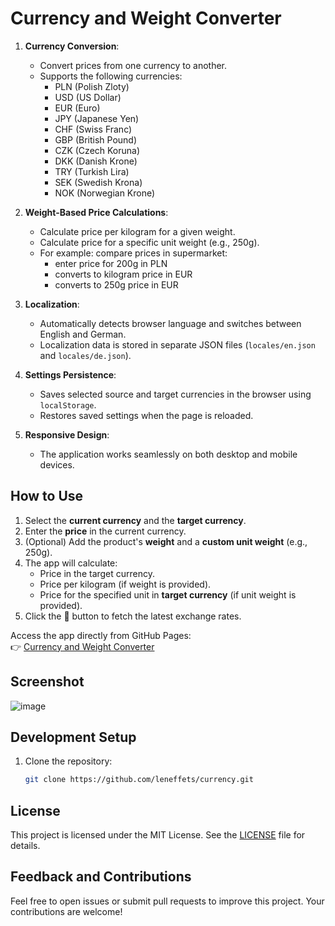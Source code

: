 # Currency and Weight Converter

1. **Currency Conversion**:
   - Convert prices from one currency to another.
   - Supports the following currencies:
     - PLN (Polish Zloty)
     - USD (US Dollar)
     - EUR (Euro)
     - JPY (Japanese Yen)
     - CHF (Swiss Franc)
     - GBP (British Pound)
     - CZK (Czech Koruna)
     - DKK (Danish Krone)
     - TRY (Turkish Lira)
     - SEK (Swedish Krona)
     - NOK (Norwegian Krone)

1. **Weight-Based Price Calculations**:
   - Calculate price per kilogram for a given weight.
   - Calculate price for a specific unit weight (e.g., 250g).
   - For example: compare prices in supermarket:
      * enter price for 200g in PLN
      * converts to kilogram price in EUR
      * converts to 250g price in EUR

1. **Localization**:
   - Automatically detects browser language and switches between English and German.
   - Localization data is stored in separate JSON files (`locales/en.json` and `locales/de.json`).

1. **Settings Persistence**:
   - Saves selected source and target currencies in the browser using `localStorage`.
   - Restores saved settings when the page is reloaded.

1. **Responsive Design**:
   - The application works seamlessly on both desktop and mobile devices.

## How to Use
1. Select the **current currency** and the **target currency**.
2. Enter the **price** in the current currency.
3. (Optional) Add the product's **weight** and a **custom unit weight** (e.g., 250g).
4. The app will calculate:
   - Price in the target currency.
   - Price per kilogram (if weight is provided).
   - Price for the specified unit in **target currency** (if unit weight is provided).
5. Click the 🔄 button to fetch the latest exchange rates.

Access the app directly from GitHub Pages:  
👉 [Currency and Weight Converter](https://leneffets.github.io/currency/)

## Screenshot
![image](https://github.com/user-attachments/assets/a1d71a72-45cc-4436-a050-f4c4cbb8373b)

## Development Setup

1. Clone the repository:
   ```bash
   git clone https://github.com/leneffets/currency.git
   ```

## License
This project is licensed under the MIT License. See the [LICENSE](LICENSE) file for details.

## Feedback and Contributions
Feel free to open issues or submit pull requests to improve this project. Your contributions are welcome!
